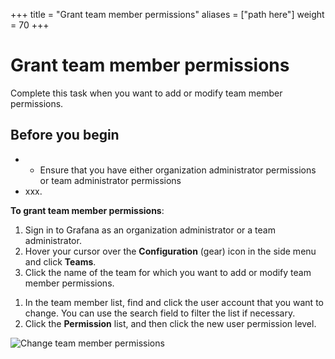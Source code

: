 +++
title = "Grant team member permissions"
aliases = ["path here"]
weight = 70
+++

# Grant team member permissions

Complete this task when you want to add or modify team member permissions.

## Before you begin

- - Ensure that you have either organization administrator permissions or team administrator permissions
- xxx.

**To grant team member permissions**:

1. Sign in to Grafana as an organization administrator or a team administrator.
1. Hover your cursor over the **Configuration** (gear) icon in the side menu and click **Teams**.
1. Click the name of the team for which you want to add or modify team member permissions.
<!--- The following steps did not work for me -->
1. In the team member list, find and click the user account that you want to change. You can use the search field to filter the list if necessary.
1. Click the **Permission** list, and then click the new user permission level.

![Change team member permissions](/static/img/docs/manage-users/change-team-permissions-7-3.png)

